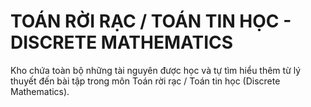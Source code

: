 # TOÁN RỜI RẠC / TOÁN TIN HỌC - DISCRETE MATHEMATICS
Kho chứa toàn bộ những tài nguyên được học và tự tìm hiểu thêm từ lý thuyết đến bài tập trong môn Toán rời rạc / Toán tin học (Discrete Mathematics).
